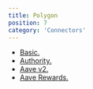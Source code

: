 ```yaml
---
title: Polygon
position: 7
category: 'Connectors'
---
```


- [Basic.](/connectors/polygon/basic)
- [Authority.](/connectors/polygon/authority)
- [Aave v2.](/connectors/polygon/aave-v2)
- [Aave Rewards.](/connectors/polygon/aave-rewards)
